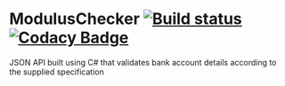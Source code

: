 # ModulusChecker [![Build status](https://ci.appveyor.com/api/projects/status/cdk59wiol83qlngs?svg=true)](https://ci.appveyor.com/project/JayWilk/moduluschecker) [![Codacy Badge](https://api.codacy.com/project/badge/Grade/ecdc8c7916d64fc7ad1d51b794101375)](https://www.codacy.com/app/wilkinson_929/ModulusChecker?utm_source=github.com&amp;utm_medium=referral&amp;utm_content=JayWilk/ModulusChecker&amp;utm_campaign=Badge_Grade)

JSON API built using C# that validates bank account details according to the supplied specification
